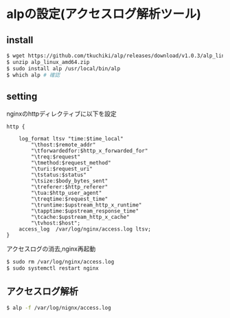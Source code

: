 # alpの設定(アクセスログ解析ツール)
## install

```bash
$ wget https://github.com/tkuchiki/alp/releases/download/v1.0.3/alp_linux_amd64.zip 
$ unzip alp_linux_amd64.zip
$ sudo install alp /usr/local/bin/alp
$ which alp # 確認
```

## setting
nginxのhttpディレクティブに以下を設定

```nginx
http {

	log_format ltsv "time:$time_local"
	    "\thost:$remote_addr"
	    "\tforwardedfor:$http_x_forwarded_for"
	    "\treq:$request"
	    "\tmethod:$request_method"
	    "\turi:$request_uri"
	    "\tstatus:$status"
	    "\tsize:$body_bytes_sent"
	    "\treferer:$http_referer"
	    "\tua:$http_user_agent"
	    "\treqtime:$request_time"
	    "\truntime:$upstream_http_x_runtime"
	    "\tapptime:$upstream_response_time"
	    "\tcache:$upstream_http_x_cache"
	    "\tvhost:$host";
	access_log  /var/log/nginx/access.log ltsv;
}
```

アクセスログの消去,nginx再起動

```bash
$ sudo rm /var/log/nginx/access.log
$ sudo systemctl restart nginx
```


## アクセスログ解析
```bash
$ alp -f /var/log/nignx/access.log
```

